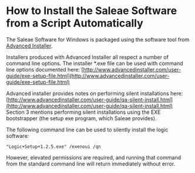 # How to Install the Saleae Software from a Script Automatically

The Saleae Software for Windows is packaged using the software tool from [Advanced Installer](http://www.advancedinstaller.com/).

Installers produced with Advanced Installer all respect a number of command line options. The installer \*.exe file can be used with command line options documented here: [http://www.advancedinstaller.com/user-guide/exe-setup-file.html](http://www.advancedinstaller.com/user-guide/exe-setup-file.html)

Advanced installer provides notes on performing silent installations here: [http://www.advancedinstaller.com/user-guide/qa-silent-install.html](http://www.advancedinstaller.com/user-guide/qa-silent-install.html) Section 3 mentions performing silent installations using the EXE bootstrapper (the setup exe program, which Saleae provides).

The following command line can be used to silently install the logic software:

```
"Logic+Setup+1.2.5.exe" /exenoui /qn
```

However, elevated permissions are required, and running that command from the standard command line will return immediately without error.
